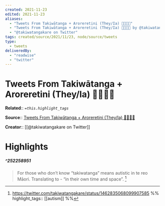 ```yaml
---
created: 2021-11-23
edited: 2021-11-23
aliases:
  - "Tweets From Takiwātanga + Aroreretini (They/Ia) 🏳️‍🌈🏳️‍⚧️"
  - "Tweets From Takiwātanga + Aroreretini (They/Ia) 🏳️‍🌈🏳️‍⚧️ by @takiwatangakare on Twitter"
  - "@takiwatangakare on Twitter"
tags: created/source/2021/11/23, node/source/tweets
type: 
  - tweets
deliveredBy: 
  - "readwise"
  - "twitter"
---
```

# Tweets From Takiwātanga + Aroreretini (They/Ia) 🏳️‍🌈🏳️‍⚧️

**Related**:: 
*`=this.highlight_tags`*

**Source**:: [Tweets From Takiwātanga + Aroreretini (They/Ia) 🏳️‍🌈🏳️‍⚧️](https://twitter.com/takiwatangakare)

**Creator**:: [[@takiwatangakare on Twitter]]

# Highlights
##### ^252258951
  
> For those who don’t know “takiwatanga” means autistic in te reo Māori. Translating to - “in their own time and space”. 
  [^252258951]

[^252258951]: https://twitter.com/takiwatangakare/status/1462835068099907585
%%
highlight_tags:: [[autism]]
%%
